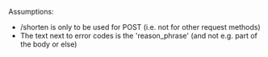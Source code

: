 Assumptions:

- /shorten is only to be used for POST (i.e. not for other request methods)
- The text next to error codes is the 'reason_phrase' (and not e.g. part of the body or else)